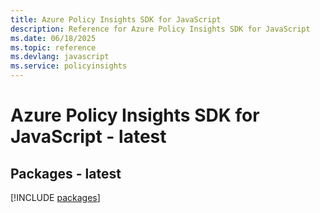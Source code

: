 ```yaml
---
title: Azure Policy Insights SDK for JavaScript
description: Reference for Azure Policy Insights SDK for JavaScript
ms.date: 06/18/2025
ms.topic: reference
ms.devlang: javascript
ms.service: policyinsights
---
```

# Azure Policy Insights SDK for JavaScript - latest
## Packages - latest
[!INCLUDE [packages](policy-insights-index.md)]